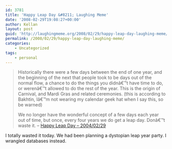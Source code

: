 ```yaml
---
id: 3781
title: 'Happy Leap Day &#8211; Laughing Meme'
date: '2008-02-29T19:08:27+00:00'
author: Kellan
layout: post
guid: 'http://laughingmeme.org/2008/02/29/happy-leap-day-laughing-meme/'
permalink: /2008/02/29/happy-leap-day-laughing-meme/
categories:
    - Uncategorized
tags:
    - personal
---
```


> Historically there were a few days between the end of one year, and the beginning of the next that people took to be days out of the normal flow, a chance to do the things you didnâ€™t have time to do, or werenâ€™t allowed to do the rest of the year. This is the origin of Carnival, and Mardi Gras and related ceremonies. (this is according to Bakhtin, Iâ€™m not wearing my calendar geek hat when I say this, so be warned)
> 
> We no longer have the wonderful concept of a few days each year out of time, but once, every four years we do get a leap day. Donâ€™t waste it. – [Happy Leap Day – 2004/02/29](http://laughingmeme.org/2004/02/29/happy-leap-day/)

I totally wasted it today. We had been planning a dystopian leap year party. I wrangled databases instead.